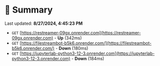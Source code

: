 # 📖 Summary
Last updated: **8/27/2024, 4:45:23 PM**

- `GET` [https://restreamer-09gx.onrender.com](https://restreamer-09gx.onrender.com) - **Up** (342ms)
- `GET` [https://filestreambot-b5k6.onrender.com/](https://filestreambot-b5k6.onrender.com/) - **Down** (180ms)
- `GET` [https://jupyterlab-python3-12-3.onrender.com](https://jupyterlab-python3-12-3.onrender.com) - **Down** (184ms)
